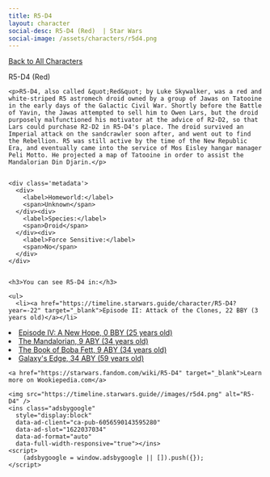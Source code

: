 ```yaml
---
title: R5-D4
layout: character
social-desc: R5-D4 (Red)  | Star Wars
social-image: /assets/characters/r5d4.png
---
```

<a href="/character" class="smaller">Back to All Characters</a>

<div class="character-profile container">
  <div class="col-10">
    <p>
    R5-D4 (Red)             
    </p>

    <p>R5-D4, also called &quot;Red&quot; by Luke Skywalker, was a red and white-striped R5 astromech droid owned by a group of Jawas on Tatooine in the early days of the Galactic Civil War. Shortly before the Battle of Yavin, the Jawas attempted to sell him to Owen Lars, but the droid purposely malfunctioned his motivator at the advice of R2-D2, so that Lars could purchase R2-D2 in R5-D4's place. The droid survived an Imperial attack on the sandcrawler soon after, and went out to find the Rebellion. R5 was still active by the time of the New Republic Era, and eventually came into the service of Mos Eisley hangar manager Peli Motto. He projected a map of Tatooine in order to assist the Mandalorian Din Djarin.</p>


    <div class='metadata'>
      <div>
        <label>Homeworld:</label>
        <span>Unknown</span>
      </div><div>
        <label>Species:</label>
        <span>Droid</span>
      </div><div>
        <label>Force Sensitive:</label>
        <span>No</span>
      </div>
    </div>


    <h3>You can see R5-D4 in:</h3>

    <ul>
      <li><a href="https://timeline.starwars.guide/character/R5-D4?year=-22" target="_blank">Episode II: Attack of the Clones, 22 BBY (3 years old)</a></li>
  <li><a href="https://timeline.starwars.guide/character/R5-D4?year=0" target="_blank">Episode IV: A New Hope, 0 BBY (25 years old)</a></li>
  <li><a href="https://timeline.starwars.guide/character/R5-D4?year=9" target="_blank">The Mandalorian, 9 ABY (34 years old)</a></li>
  <li><a href="https://timeline.starwars.guide/character/R5-D4?year=9" target="_blank">The Book of Boba Fett, 9 ABY (34 years old)</a></li>
  <li><a href="https://timeline.starwars.guide/character/R5-D4?year=34" target="_blank">Galaxy's Edge, 34 ABY (59 years old)</a></li>
    </ul>

    <a href="https://starwars.fandom.com/wiki/R5-D4" target="_blank">Learn more on Wookiepedia.com</a>
  </div>
  <div class="character_image col-2">
    
    <img src="https://timeline.starwars.guide//images/r5d4.png" alt="R5-D4" />
    <ins class="adsbygoogle"
      style="display:block"
      data-ad-client="ca-pub-6056590143595280"
      data-ad-slot="1622037034"
      data-ad-format="auto"
      data-full-width-responsive="true"></ins>
    <script>
        (adsbygoogle = window.adsbygoogle || []).push({});
    </script>
  </div>
</div>
